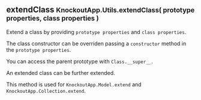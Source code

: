 <h2 class="page-header">extendClass <small>KnockoutApp.Utils.extendClass( prototype properties, class properties )</small></h2>

Extend a class by providing `prototype properties` and `class properties`.

The class constructor can be overriden passing a `constructor` method in the `prototype properties`.

You can access the parent prototype with `Class.__super__`.

An extended class can be further extended.

This method is used for `KnockoutApp.Model.extend` and `KnockoutApp.Collection.extend`.